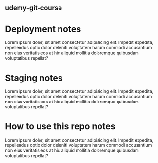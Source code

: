 ## udemy-git-course

# Deployment notes
Lorem ipsum dolor, sit amet consectetur adipisicing elit. 
Impedit expedita, repellendus optio dolor deleniti voluptatem 
harum commodi accusantium non eius veritatis eos at hic aliquid 
mollitia doloremque quibusdam voluptatibus repellat?

# Staging notes 
Lorem ipsum dolor, sit amet consectetur adipisicing elit. 
Impedit expedita, repellendus optio dolor deleniti voluptatem 
harum commodi accusantium non eius veritatis eos at hic aliquid 
mollitia doloremque quibusdam voluptatibus repellat?

# How to use this repo notes
Lorem ipsum dolor, sit amet consectetur adipisicing elit. 
Impedit expedita, repellendus optio dolor deleniti voluptatem 
harum commodi accusantium non eius veritatis eos at hic aliquid 
mollitia doloremque quibusdam voluptatibus repellat?
